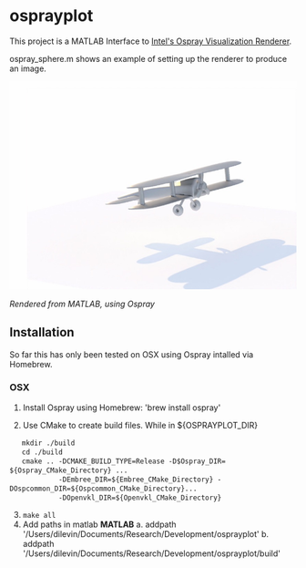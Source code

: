 # osprayplot
This project is a MATLAB Interface to [Intel's Ospray Visualization Renderer](https://www.ospray.org). 

ospray_sphere.m shows an example of setting up the renderer to produce an image.

![Plane](./images/sunset_plane.jpg)

*Rendered from MATLAB, using Ospray*

## Installation
So far this has only been tested on OSX using Ospray intalled via Homebrew.

### OSX
  1. Install Ospray using Homebrew: 'brew install ospray'
  
  2. Use CMake to create build files. While in ${OSPRAYPLOT_DIR}

  ```
     mkdir ./build
     cd ./build
     cmake .. -DCMAKE_BUILD_TYPE=Release -D$Ospray_DIR= ${Ospray_CMake_Directory} ...
              -DEmbree_DIR=${Embree_CMake_Directory} -DOspcommon_DIR=${Ospcommon_CMake_Directory}...
              -DOpenvkl_DIR=${Openvkl_CMake_Directory}
  ```
    
  3. `make all`
  4. Add paths in matlab **MATLAB**
    a. addpath '/Users/dilevin/Documents/Research/Development/osprayplot'
    b. addpath '/Users/dilevin/Documents/Research/Development/osprayplot/build'
